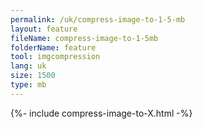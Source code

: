 ```yaml
---
permalink: /uk/compress-image-to-1-5-mb
layout: feature
fileName: compress-image-to-1-5mb
folderName: feature
tool: imgcompression
lang: uk
size: 1500
type: mb
---
```


{%- include compress-image-to-X.html -%}
